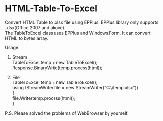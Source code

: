 # HTML-Table-To-Excel
Convert HTML Table to .xlsx file using EPPlus. EPPlus library only supports .xlsx(Office 2007 and above).  
The TableToExcel class uses EPPlus and Windows.Form. It can convert HTML to bytes array.  

Usage:  
1. Stream  
TableToExcel temp = new TableToExcel();  
Response.BinaryWrite(temp.process(html));  
  
2. File  
TableToExcel temp = new TableToExcel();  
using (StreamWriter file = new StreamWriter("C:\\\\temp.xlsx"))  
{  
    file.Write(temp.process(html));  
}  

P.S. Please solved the problems of WebBrowser by yourself.  
